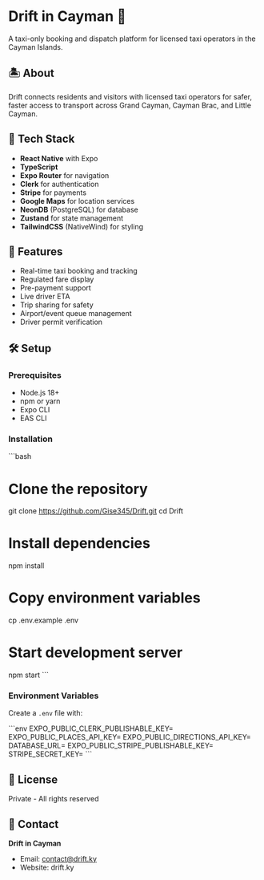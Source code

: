# Drift in Cayman 🚕

A taxi-only booking and dispatch platform for licensed taxi operators in the Cayman Islands.

## 🏝️ About

Drift connects residents and visitors with licensed taxi operators for safer, faster access to transport across Grand Cayman, Cayman Brac, and Little Cayman.

## 🚀 Tech Stack

- **React Native** with Expo
- **TypeScript**
- **Expo Router** for navigation
- **Clerk** for authentication
- **Stripe** for payments
- **Google Maps** for location services
- **NeonDB** (PostgreSQL) for database
- **Zustand** for state management
- **TailwindCSS** (NativeWind) for styling

## 📱 Features

- Real-time taxi booking and tracking
- Regulated fare display
- Pre-payment support
- Live driver ETA
- Trip sharing for safety
- Airport/event queue management
- Driver permit verification

## 🛠️ Setup

### Prerequisites

- Node.js 18+ 
- npm or yarn
- Expo CLI
- EAS CLI

### Installation

\`\`\`bash
# Clone the repository
git clone https://github.com/Gise345/Drift.git
cd Drift

# Install dependencies
npm install

# Copy environment variables
cp .env.example .env

# Start development server
npm start
\`\`\`

### Environment Variables

Create a `.env` file with:

\`\`\`env
EXPO_PUBLIC_CLERK_PUBLISHABLE_KEY=
EXPO_PUBLIC_PLACES_API_KEY=
EXPO_PUBLIC_DIRECTIONS_API_KEY=
DATABASE_URL=
EXPO_PUBLIC_STRIPE_PUBLISHABLE_KEY=
STRIPE_SECRET_KEY=
\`\`\`

## 📄 License

Private - All rights reserved

## 👥 Contact

**Drift in Cayman**
- Email: contact@drift.ky
- Website: drift.ky